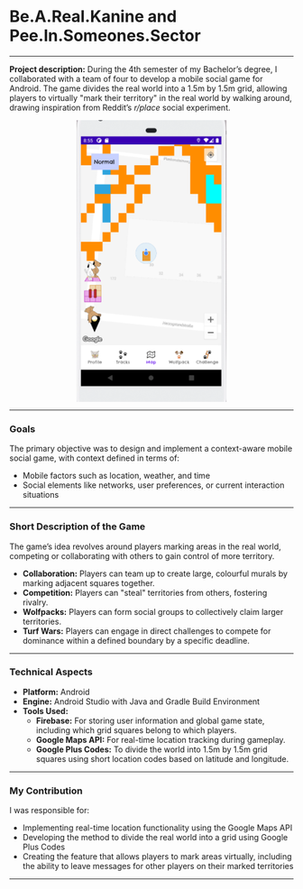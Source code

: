 # **B**e.**A**.**R**eal.**K**anine and **P**ee.**I**n.**S**omeones.**S**ector
---

**Project description:** During the 4th semester of my Bachelor’s degree, I collaborated with a team of four to develop a mobile social game for Android. The game divides the real world into a 1.5m by 1.5m grid, allowing players to virtually "mark their territory" in the real world by walking around, drawing inspiration from Reddit’s _r/place_ social experiment.

<div style="display: flex; justify-content: center;">
  <img height="500" src="images/BARK_and_PISS_map.png" alt="FrogZen_Screenshot">
</div>

---
### Goals

The primary objective was to design and implement a context-aware mobile social game, with context defined in terms of:

- Mobile factors such as location, weather, and time
- Social elements like networks, user preferences, or current interaction situations

---
### Short Description of the Game

The game’s idea revolves around players marking areas in the real world, competing or collaborating with others to gain control of more territory.

- **Collaboration:** Players can team up to create large, colourful murals by marking adjacent squares together.
- **Competition:** Players can "steal" territories from others, fostering rivalry.
- **Wolfpacks:** Players can form social groups to collectively claim larger territories.
- **Turf Wars:** Players can engage in direct challenges to compete for dominance within a defined boundary by a specific deadline.

---
### Technical Aspects

- **Platform:** Android
- **Engine:** Android Studio with Java and Gradle Build Environment
- **Tools Used:**
  - **Firebase:** For storing user information and global game state, including which grid squares belong to which players.
  - **Google Maps API:** For real-time location tracking during gameplay.
  - **Google Plus Codes:** To divide the world into 1.5m by 1.5m grid squares using short location codes based on latitude and longitude.

---
### My Contribution

I was responsible for:
- Implementing real-time location functionality using the Google Maps API
- Developing the method to divide the real world into a grid using Google Plus Codes
- Creating the feature that allows players to mark areas virtually, including the ability to leave messages for other players on their marked territories

---
